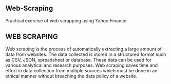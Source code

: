 ## Web-Scraping
Practical exercise of web scrapping using Yahoo Finance 

## WEB SCRAPING
Web scraping is the process of automatically extracting a large amount of data from websites. The data collected is stored in a structured format such as CSV, JSON, spreadsheet or database. These data can be used for various analytical and research purposes. 
Web scraping saves time and effort in data collection from multiple sources which must be done in an ethical manner without breaching the data policy of a website.  
